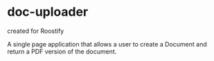 # doc-uploader
created for Roostify

A single page application that allows a user to create a Document and return a PDF version of the document.